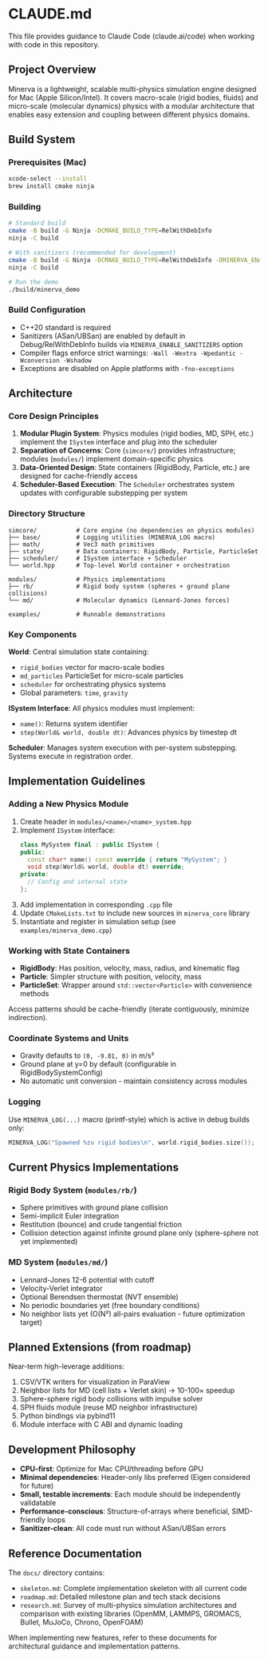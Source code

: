 # CLAUDE.md

This file provides guidance to Claude Code (claude.ai/code) when working with code in this repository.

## Project Overview

Minerva is a lightweight, scalable multi-physics simulation engine designed for Mac (Apple Silicon/Intel). It covers macro-scale (rigid bodies, fluids) and micro-scale (molecular dynamics) physics with a modular architecture that enables easy extension and coupling between different physics domains.

## Build System

### Prerequisites (Mac)
```bash
xcode-select --install
brew install cmake ninja
```

### Building
```bash
# Standard build
cmake -B build -G Ninja -DCMAKE_BUILD_TYPE=RelWithDebInfo
ninja -C build

# With sanitizers (recommended for development)
cmake -B build -G Ninja -DCMAKE_BUILD_TYPE=RelWithDebInfo -DMINERVA_ENABLE_SANITIZERS=ON
ninja -C build

# Run the demo
./build/minerva_demo
```

### Build Configuration
- C++20 standard is required
- Sanitizers (ASan/UBSan) are enabled by default in Debug/RelWithDebInfo builds via `MINERVA_ENABLE_SANITIZERS` option
- Compiler flags enforce strict warnings: `-Wall -Wextra -Wpedantic -Wconversion -Wshadow`
- Exceptions are disabled on Apple platforms with `-fno-exceptions`

## Architecture

### Core Design Principles

1. **Modular Plugin System**: Physics modules (rigid bodies, MD, SPH, etc.) implement the `ISystem` interface and plug into the scheduler
2. **Separation of Concerns**: Core (`simcore/`) provides infrastructure; modules (`modules/`) implement domain-specific physics
3. **Data-Oriented Design**: State containers (RigidBody, Particle, etc.) are designed for cache-friendly access
4. **Scheduler-Based Execution**: The `Scheduler` orchestrates system updates with configurable substepping per system

### Directory Structure

```
simcore/           # Core engine (no dependencies on physics modules)
├── base/          # Logging utilities (MINERVA_LOG macro)
├── math/          # Vec3 math primitives
├── state/         # Data containers: RigidBody, Particle, ParticleSet
├── scheduler/     # ISystem interface + Scheduler
└── world.hpp      # Top-level World container + orchestration

modules/           # Physics implementations
├── rb/            # Rigid body system (spheres + ground plane collisions)
└── md/            # Molecular dynamics (Lennard-Jones forces)

examples/          # Runnable demonstrations
```

### Key Components

**World**: Central simulation state containing:
- `rigid_bodies` vector for macro-scale bodies
- `md_particles` ParticleSet for micro-scale particles
- `scheduler` for orchestrating physics systems
- Global parameters: `time`, `gravity`

**ISystem Interface**: All physics modules must implement:
- `name()`: Returns system identifier
- `step(World& world, double dt)`: Advances physics by timestep dt

**Scheduler**: Manages system execution with per-system substepping. Systems execute in registration order.

## Implementation Guidelines

### Adding a New Physics Module

1. Create header in `modules/<name>/<name>_system.hpp`
2. Implement `ISystem` interface:
   ```cpp
   class MySystem final : public ISystem {
   public:
     const char* name() const override { return "MySystem"; }
     void step(World& world, double dt) override;
   private:
     // Config and internal state
   };
   ```
3. Add implementation in corresponding `.cpp` file
4. Update `CMakeLists.txt` to include new sources in `minerva_core` library
5. Instantiate and register in simulation setup (see `examples/minerva_demo.cpp`)

### Working with State Containers

- **RigidBody**: Has position, velocity, mass, radius, and kinematic flag
- **Particle**: Simpler structure with position, velocity, mass
- **ParticleSet**: Wrapper around `std::vector<Particle>` with convenience methods

Access patterns should be cache-friendly (iterate contiguously, minimize indirection).

### Coordinate Systems and Units

- Gravity defaults to `(0, -9.81, 0)` in m/s²
- Ground plane at y=0 by default (configurable in RigidBodySystemConfig)
- No automatic unit conversion - maintain consistency across modules

### Logging

Use `MINERVA_LOG(...)` macro (printf-style) which is active in debug builds only:
```cpp
MINERVA_LOG("Spawned %zu rigid bodies\n", world.rigid_bodies.size());
```

## Current Physics Implementations

### Rigid Body System (`modules/rb/`)
- Sphere primitives with ground plane collision
- Semi-implicit Euler integration
- Restitution (bounce) and crude tangential friction
- Collision detection against infinite ground plane only (sphere-sphere not yet implemented)

### MD System (`modules/md/`)
- Lennard-Jones 12-6 potential with cutoff
- Velocity-Verlet integrator
- Optional Berendsen thermostat (NVT ensemble)
- No periodic boundaries yet (free boundary conditions)
- No neighbor lists yet (O(N²) all-pairs evaluation - future optimization target)

## Planned Extensions (from roadmap)

Near-term high-leverage additions:
1. CSV/VTK writers for visualization in ParaView
2. Neighbor lists for MD (cell lists + Verlet skin) → 10-100× speedup
3. Sphere-sphere rigid body collisions with impulse solver
4. SPH fluids module (reuse MD neighbor infrastructure)
5. Python bindings via pybind11
6. Module interface with C ABI and dynamic loading

## Development Philosophy

- **CPU-first**: Optimize for Mac CPU/threading before GPU
- **Minimal dependencies**: Header-only libs preferred (Eigen considered for future)
- **Small, testable increments**: Each module should be independently validatable
- **Performance-conscious**: Structure-of-arrays where beneficial, SIMD-friendly loops
- **Sanitizer-clean**: All code must run without ASan/UBSan errors

## Reference Documentation

The `docs/` directory contains:
- `skeleton.md`: Complete implementation skeleton with all current code
- `roadmap.md`: Detailed milestone plan and tech stack decisions
- `research.md`: Survey of multi-physics simulation architectures and comparison with existing libraries (OpenMM, LAMMPS, GROMACS, Bullet, MuJoCo, Chrono, OpenFOAM)

When implementing new features, refer to these documents for architectural guidance and implementation patterns.
